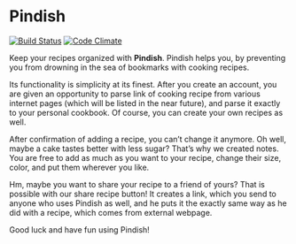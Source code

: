 # Pindish

[![Build Status](https://travis-ci.org/rjiuk3566/Pindish.svg?branch=master)](https://travis-ci.org/rjiuk3566/Pindish)
[![Code Climate](https://codeclimate.com/github/rjiuk3566/Pindish/badges/gpa.svg)](https://codeclimate.com/github/rjiuk3566/Pindish)

Keep your recipes organized with **Pindish**.
Pindish helps you, by preventing you from drowning in the sea of bookmarks with cooking recipes.

Its functionality is simplicity at its finest. After you create an account, you are given an opportunity to parse link of cooking recipe from various internet pages (which will be listed in the near future), and parse it exactly to your personal cookbook. Of course, you can create your own recipes as well.

After confirmation of adding a recipe, you can’t change it anymore. Oh well, maybe a cake tastes better with less sugar? That’s why we created notes. You are free to add as much as you want to your recipe, change their size, color, and put them wherever you like.

Hm, maybe you want to share your recipe to a friend of yours? That is possible with our share recipe button! It creates a link, which you send to anyone who uses Pindish as well, and he puts it the exactly same way as he did with a recipe, which comes from external webpage.

Good luck and have fun using Pindish!
